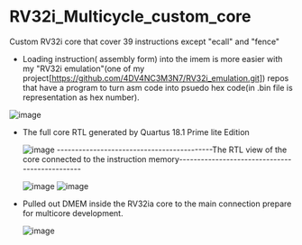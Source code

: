 # RV32i_Multicycle_custom_core
Custom RV32i core that cover 39 instructions except "ecall" and "fence"

- Loading instruction( assembly form) into the imem is more easier with my "RV32i emulation"(one of my project[https://github.com/4DV4NC3M3N7/RV32i_emulation.git]) repos that have a program to turn asm code into psuedo hex code(in .bin file is representation as hex number).

![image](https://user-images.githubusercontent.com/39961019/154810313-4309f141-5f68-4781-9226-6ae52ff8e7f1.png)


- The full core RTL generated by Quartus 18.1 Prime lite Edition


    ![image](https://user-images.githubusercontent.com/39961019/154810394-179a59d9-f0ff-4fe2-b203-423bba2619df.png)
     -------------------------------------------The RTL view of the core connected to the instruction memory-----------------------------------------------
     
    ![image](https://user-images.githubusercontent.com/39961019/154810623-058f4445-1ee3-4727-8f96-65bb142e1590.png)
    ![image](https://user-images.githubusercontent.com/39961019/154810643-5c97de59-d1bc-4d03-bb73-3d24f54b40ef.png)
    
- Pulled out DMEM inside the RV32ia core to the main connection prepare for multicore development.
    
    ![image](https://user-images.githubusercontent.com/39961019/155264078-6ba73eea-057e-4faf-9f1a-0e7400f9d40d.png)


